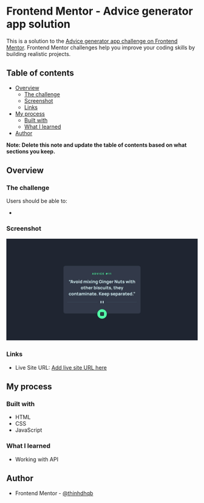 # Frontend Mentor - Advice generator app solution

This is a solution to the [Advice generator app challenge on Frontend Mentor](https://www.frontendmentor.io/challenges/advice-generator-app-QdUG-13db). Frontend Mentor challenges help you improve your coding skills by building realistic projects.

## Table of contents

- [Overview](#overview)
  - [The challenge](#the-challenge)
  - [Screenshot](#screenshot)
  - [Links](#links)
- [My process](#my-process)
  - [Built with](#built-with)
  - [What I learned](#what-i-learned)
- [Author](#author)

**Note: Delete this note and update the table of contents based on what sections you keep.**

## Overview

### The challenge

Users should be able to:

- 

### Screenshot

![](./screenshot_1.jpeg)

### Links

- Live Site URL: [Add live site URL here](https://thinhdhqb.github.io/advice-generator-app/)

## My process

### Built with

- HTML
- CSS
- JavaScript

### What I learned

- Working with API

## Author

- Frontend Mentor - [@thinhdhqb](https://www.frontendmentor.io/profile/thinhdhqb)
